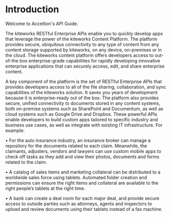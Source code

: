 # Introduction

Welcome to Accellion's API Guide.

The kiteworks RESTful Enterprise APIs enable you to quickly develop apps that leverage the power of the kiteworks Content Platform. The platform provides secure, ubiquitous connectivity to any type of content from any content storage supported by kiteworks, on any device, on-premises or in the cloud. The kiteworks content platform offers developers access to out-of-the box enterprise-grade capabilities for rapidly developing innovative enterprise applications that can securely access, edit, and share enterprise content.

A key component of the platform is the set of RESTful Enterprise APIs that provides developers access to all of the file sharing, collaboration, and sync capabilities of the kiteworks solution. It saves you years of development because it is enterprise-ready out of the box. The platform also provides secure, unified connectivity to documents stored in any content systems, both on-premise systems such as SharePoint and Documentum, as well as cloud systems such as Google Drive and Dropbox. These powerful APIs enable developers to build custom apps tailored to specific industry and business use cases, as well as integrate with existing IT infrastructure. For example:

•	For the auto insurance industry, an insurance broker can manage a repository for the documents related to each claim. Meanwhile, the claimants, adjusters, vendors and lawyers can use custom mobile apps to check off tasks as they add and view their photos, documents and forms related to the claim.

•	A catalog of sales items and marketing collateral can be distributed to a worldwide sales force using tablets. Automated folder creation and permissions can ensure the right items and collateral are available to the right people’s tablets at the right time.

•	A bank can create a deal room for each major deal, and provide secure access to outside parties such as attorneys, agents and inspectors to upload and review documents using their tablets instead of a fax machine.


